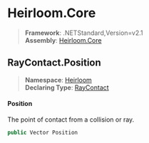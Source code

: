 # Heirloom.Core

> **Framework**: .NETStandard,Version=v2.1  
> **Assembly**: [Heirloom.Core][0]  

## RayContact.Position

> **Namespace**: [Heirloom][0]  
> **Declaring Type**: [RayContact][1]  

#### Position

The point of contact from a collision or ray.

```cs
public Vector Position
```

[0]: ../../../Heirloom.Core.md
[1]: ../RayContact.md
